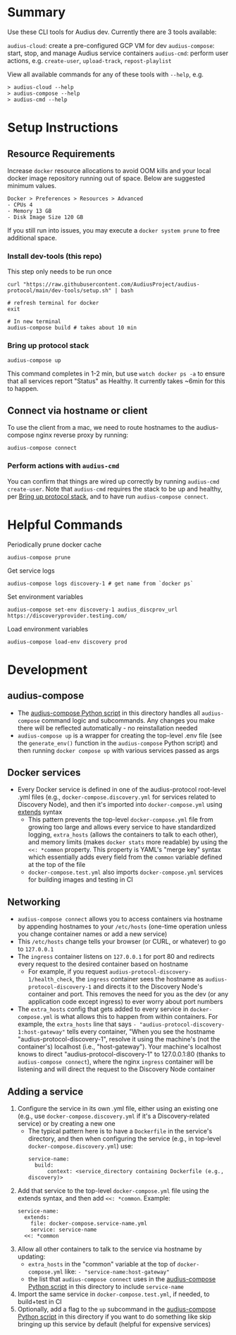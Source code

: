 # Summary

Use these CLI tools for Audius dev. Currently there are 3 tools available:

`audius-cloud`: create a pre-configured GCP VM for dev
`audius-compose`: start, stop, and manage Audius service containers
`audius-cmd`: perform user actions, e.g. `create-user`, `upload-track`, `repost-playlist`

View all available commands for any of these tools with `--help`, e.g.
```
> audius-cloud --help
> audius-compose --help
> audius-cmd --help
```

# Setup Instructions

## Resource Requirements

Increase `docker` resource allocations to avoid OOM kills and your local docker image repository running out of space.
Below are suggested minimum values.
```
Docker > Preferences > Resources > Advanced
- CPUs 4
- Memory 13 GB
- Disk Image Size 120 GB
```

If you still run into issues, you may execute a `docker system prune` to free additional space.

### Install dev-tools (this repo)

This step only needs to be run once

```
curl "https://raw.githubusercontent.com/AudiusProject/audius-protocol/main/dev-tools/setup.sh" | bash

# refresh terminal for docker
exit

# In new terminal
audius-compose build # takes about 10 min
```

### Bring up protocol stack

```
audius-compose up
```
This command completes in 1-2 min, but use `watch docker ps -a` to ensure that all services report "Status" as Healthy. It currently takes ~6min for this to happen.

## Connect via hostname or client

To use the client from a mac, we need to route hostnames to the audius-compose nginx reverse proxy by running:
```
audius-compose connect
```

### Perform actions with `audius-cmd`

You can confirm that things are wired up correctly by running `audius-cmd create-user`.
Note that `audius-cmd` requires the stack to be up and healthy, per [Bring up protocol stack](#bring-up-protocol-stack), and to have run `audius-compose connect`.

# Helpful Commands

Periodically prune docker cache
```
audius-compose prune
```

Get service logs
```
audius-compose logs discovery-1 # get name from `docker ps`
```

Set environment variables
```
audius-compose set-env discovery-1 audius_discprov_url https://discoveryprovider.testing.com/
```

Load environment variables
```
audius-compose load-env discovery prod
```

# Development

## audius-compose
* The [audius-compose Python script](./audius-compose) in this directory handles all `audius-compose` command logic and subcommands. Any changes you make there will be reflected automatically - no reinstallation needed
* `audius-compose up` is a wrapper for creating the top-level .env file (see the `generate_env()` function in the `audius-compose` Python script) and then running `docker compose up` with various services passed as args

## Docker services
* Every Docker service is defined in one of the audius-protocol root-level .yml files (e.g., `docker-compose.discovery.yml` for services related to Discovery Node), and then it's imported into `docker-compose.yml` using [extends](https://docs.docker.com/compose/extends/#understand-the-extends-configuration) syntax
  * This pattern prevents the top-level `docker-compose.yml` file from growing too large and allows every service to have standardized logging, `extra_hosts` (allows the containers to talk to each other), and memory limits (makes `docker stats` more readable) by using the `<<: *common` property. This property is YAML's "merge key" syntax which essentially adds every field from the `common` variable defined at the top of the file
  * `docker-compose.test.yml` also imports `docker-compose.yml` services for building images and testing in CI

## Networking
* `audius-compose connect` allows you to access containers via hostname by appending hostnames to your `/etc/hosts` (one-time operation unless you change container names or add a new service)
* This `/etc/hosts` change tells your browser (or CURL, or whatever) to go to `127.0.0.1`
* The `ingress` container listens on `127.0.0.1` for port 80 and redirects every request to the desired container based on hostname
  * For example, if you request `audius-protocol-discovery-1/health_check`, the `ingress` container sees the hostname as `audius-protocol-discovery-1` and directs it to the Discovery Node's container and port. This removes the need for you as the dev (or any application code except ingress) to ever worry about port numbers
* The `extra_hosts` config that gets added to every service in `docker-compose.yml` is what allows this to happen from within containers. For example, the `extra_hosts` line that says `- "audius-protocol-discovery-1:host-gateway"` tells every container, "When you see the hostname "audius-protocol-discovery-1", resolve it using the machine's (not the container's) localhost (i.e., "host-gateway"). Your machine's localhost knows to direct "audius-protocol-discovery-1" to 127.0.0.1:80 (thanks to `audius-compose connect`), where the nginx `ingress` container will be listening and will direct the request to the Discovery Node container

## Adding a service
1. Configure the service in its own .yml file, either using an existing one (e.g., use `docker-compose.discovery.yml` if it's a Discovery-related service) or by creating a new one
    * The typical pattern here is to have a `Dockerfile` in the service's directory, and then when configuring the service (e.g., in top-level `docker-compose.discovery.yml`) use:
      ```
      service-name:
        build:
            context: <service_directory containing Dockerfile (e.g., discovery)>
      ```
2. Add that service to the top-level `docker-compose.yml` file using the extends syntax, and then add `<<: *common`. Example:
    ```
    service-name:
      extends:
        file: docker-compose.service-name.yml
        service: service-name
      <<: *common
    ```
3. Allow all other containers to talk to the service via hostname by updating:
    * `extra_hosts` in the "common" variable at the top of `docker-compose.yml` like: `- "service-name:host-gateway"`
    * the list that `audius-compose connect` uses in the [audius-compose Python script](./audius-compose) in this directory to include `service-name`
4. Import the same service in `docker-compose.test.yml`, if needed, to build+test in CI
5. Optionally, add a flag to the `up` subcommand in the [audius-compose Python script](./audius-compose) in this directory if you want to do something like skip bringing up this service by default (helpful for expensive services)
